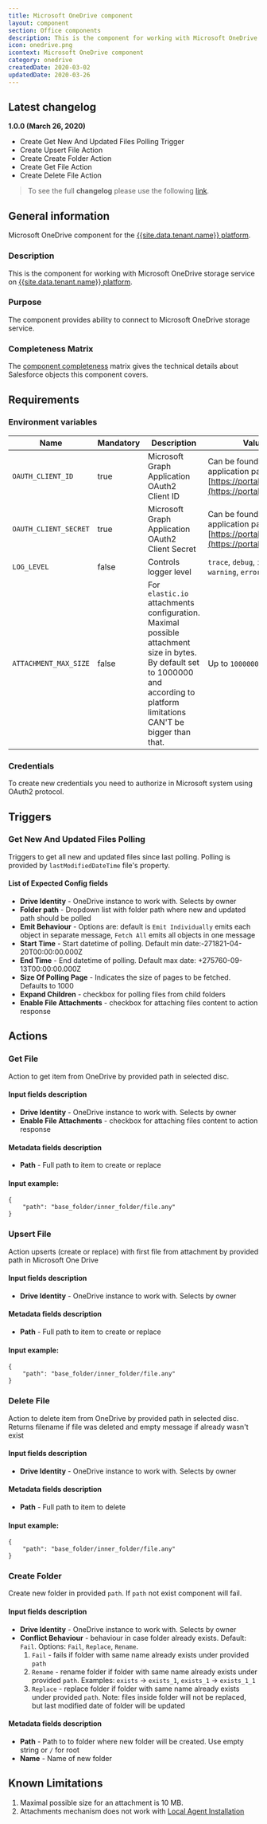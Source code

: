 ```yaml
---
title: Microsoft OneDrive component
layout: component
section: Office components
description: This is the component for working with Microsoft OneDrive storage service on platform.
icon: onedrive.png
icontext: Microsoft OneDrive component
category: onedrive
createdDate: 2020-03-02
updatedDate: 2020-03-26
---
```


## Latest changelog

**1.0.0 (March 26, 2020)**

* Create Get New And Updated Files Polling Trigger
* Create Upsert File Action
* Create Create Folder Action
* Create Get File Action
* Create Delete File Action

> To see the full **changelog** please use the following [link](/components/onedrive/changelog).

## General information

Microsoft OneDrive component for the [{{site.data.tenant.name}} platform](http://www.{{site.data.tenant.name}}).

### Description

This is the component for working with Microsoft OneDrive storage service on [{{site.data.tenant.name}} platform](http://www.{{site.data.tenant.name}}).

### Purpose

The component provides ability to connect to Microsoft OneDrive storage service.

### Completeness Matrix

The [component completeness](completeness-matrix) matrix gives the technical
details about Salesforce objects this component covers.

## Requirements

### Environment variables

Name|Mandatory|Description|Values|
|----|---------|-----------|------|
|`OAUTH_CLIENT_ID`| true | Microsoft Graph Application OAuth2 Client ID | Can be found in your application page on [https://portal.azure.com](https://portal.azure.com) |
|`OAUTH_CLIENT_SECRET`| true | Microsoft Graph Application OAuth2 Client Secret | Can be found in your application page on [https://portal.azure.com](https://portal.azure.com) |
|`LOG_LEVEL`| false | Controls logger level | `trace`, `debug`, `info`, `warning`, `error` |
|`ATTACHMENT_MAX_SIZE`| false | For `elastic.io` attachments configuration. Maximal possible attachment size in bytes. By default set to 1000000 and according to platform limitations CAN'T be bigger than that. | Up to `1000000` bytes|

### Credentials

To create new credentials you need to authorize in Microsoft system using OAuth2 protocol.

## Triggers

### Get New And Updated Files Polling

Triggers to get all new and updated files since last polling. Polling is provided by `lastModifiedDateTime` file's property.

#### List of Expected Config fields

* **Drive Identity** - OneDrive instance to work with. Selects by owner
* **Folder path** - Dropdown list with folder path where new and updated path should be polled
* **Emit Behaviour** -  Options are: default is `Emit Individually` emits each object in separate message, `Fetch All` emits all objects in one message
* **Start Time** - Start datetime of polling. Default min date:-271821-04-20T00:00:00.000Z
* **End Time** - End datetime of polling. Default max date: +275760-09-13T00:00:00.000Z
* **Size Of Polling Page** - Indicates the size of pages to be fetched. Defaults to 1000
* **Expand Children** - checkbox for polling files from child folders
* **Enable File Attachments** - checkbox for attaching files content to action response

## Actions

### Get File

Action to get item from OneDrive by provided path in selected disc.

#### Input fields description

* **Drive Identity** - OneDrive instance to work with. Selects by owner
* **Enable File Attachments** - checkbox for attaching files content to action response

#### Metadata fields description

* **Path** - Full path to item to create or replace

#### Input example:

```
{
    "path": "base_folder/inner_folder/file.any"
}
```

### Upsert File

Action upserts (create or replace) with first file from attachment by provided path in Microsoft One Drive

#### Input fields description

* **Drive Identity** - OneDrive instance to work with. Selects by owner

#### Metadata fields description

* **Path** - Full path to item to create or replace

#### Input example:

```
{
    "path": "base_folder/inner_folder/file.any"
}
```

### Delete File

Action to delete item from OneDrive by provided path in selected disc.
Returns filename if file was deleted and empty message if already wasn't exist

#### Input fields description

* **Drive Identity** - OneDrive instance to work with. Selects by owner

#### Metadata fields description

* **Path** - Full path to item to delete

#### Input example:

```
{
    "path": "base_folder/inner_folder/file.any"
}
```

### Create Folder

Create new folder in provided `path`. If `path` not exist component will fail.

#### Input fields description

* **Drive Identity** - OneDrive instance to work with. Selects by owner
* **Conflict Behaviour** - behaviour in case folder already exists. Default: `Fail`. Options: `Fail`, `Replace`, `Rename`.
    1. `Fail` - fails if folder with same name already exists under provided `path`
    2. `Rename` - rename folder if folder with same name already exists under provided `path`. Examples: `exists` -> `exists_1`, `exists_1` -> `exists_1_1`
    3. `Replace` - replace folder if folder with same name already exists under provided `path`. Note: files inside folder will not be replaced, but last modified date of folder will be updated

#### Metadata fields description

* **Path** - Path to to folder where new folder will be created. Use empty string or `/` for root
* **Name** - Name of new folder

## Known Limitations

1. Maximal possible size for an attachment is 10 MB.
2. Attachments mechanism does not work with [Local Agent Installation](/references/local-agents-requesting#compatible-operating-systems)
